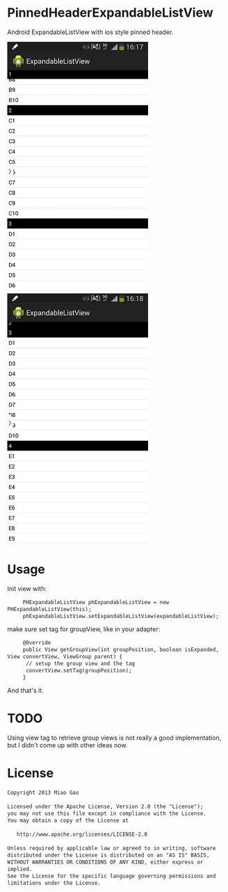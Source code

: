 PinnedHeaderExpandableListView
==============================

Android ExpandableListView with ios style pinned header.

![Screenshots1][1]
![Screenshots2][2]

Usage
==============================

Init view with:

         PHExpandableListView phExpandableListView = new PHExpandableListView(this);
         phExpandableListView.setExpandableListView(expandableListView);

make sure set tag for groupView, like in your adapter:

         @Override
         public View getGroupView(int groupPosition, boolean isExpanded, View convertView, ViewGroup parent) {
          // setup the group view and the tag
          convertView.setTag(groupPosition);
         }

And that's it.

TODO
=======
Using view tag to retrieve group views is not really a good implementation, but I didn't come up with other ideas now.

License
=======

    Copyright 2013 Miao Gao

    Licensed under the Apache License, Version 2.0 (the "License");
    you may not use this file except in compliance with the License.
    You may obtain a copy of the License at

       http://www.apache.org/licenses/LICENSE-2.0

    Unless required by applicable law or agreed to in writing, software
    distributed under the License is distributed on an "AS IS" BASIS,
    WITHOUT WARRANTIES OR CONDITIONS OF ANY KIND, either express or implied.
    See the License for the specific language governing permissions and
    limitations under the License.
[1]: https://github.com/Errryx/PinnedHeaderExpandableListView/blob/master/sample/2013-12-20-16-17-50.png?raw=true
[2]: https://github.com/Errryx/PinnedHeaderExpandableListView/blob/master/sample/2013-12-20-16-18-09.png?raw=true
